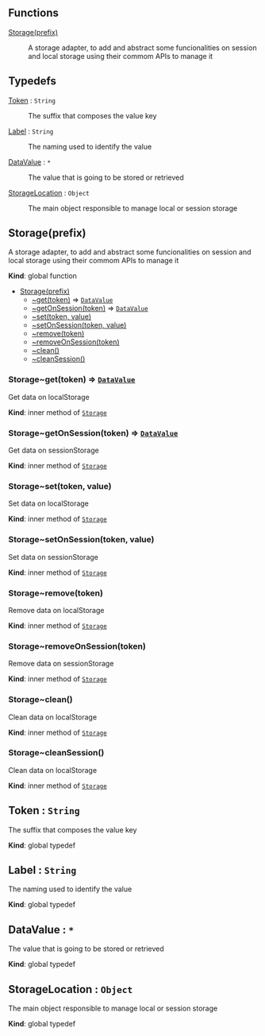 ## Functions

<dl>
<dt><a href="#Storage">Storage(prefix)</a></dt>
<dd><p>A storage adapter, to add and abstract some funcionalities on session and local storage using their commom APIs to manage it</p>
</dd>
</dl>

## Typedefs

<dl>
<dt><a href="#Token">Token</a> : <code>String</code></dt>
<dd><p>The suffix that composes the value key</p>
</dd>
<dt><a href="#Label">Label</a> : <code>String</code></dt>
<dd><p>The naming used to identify the value</p>
</dd>
<dt><a href="#DataValue">DataValue</a> : <code>*</code></dt>
<dd><p>The value that is going to be stored or retrieved</p>
</dd>
<dt><a href="#StorageLocation">StorageLocation</a> : <code>Object</code></dt>
<dd><p>The main object responsible to manage local or session storage</p>
</dd>
</dl>

<a name="Storage"></a>

## Storage(prefix)
A storage adapter, to add and abstract some funcionalities on session and local storage using their commom APIs to manage it

**Kind**: global function  

* [Storage(prefix)](#Storage)
    * [~get(token)](#Storage..get) ⇒ [<code>DataValue</code>](#DataValue)
    * [~getOnSession(token)](#Storage..getOnSession) ⇒ [<code>DataValue</code>](#DataValue)
    * [~set(token, value)](#Storage..set)
    * [~setOnSession(token, value)](#Storage..setOnSession)
    * [~remove(token)](#Storage..remove)
    * [~removeOnSession(token)](#Storage..removeOnSession)
    * [~clean()](#Storage..clean)
    * [~cleanSession()](#Storage..cleanSession)

<a name="Storage..get"></a>

### Storage~get(token) ⇒ [<code>DataValue</code>](#DataValue)
Get data on localStorage

**Kind**: inner method of [<code>Storage</code>](#Storage)  
<a name="Storage..getOnSession"></a>

### Storage~getOnSession(token) ⇒ [<code>DataValue</code>](#DataValue)
Get data on sessionStorage

**Kind**: inner method of [<code>Storage</code>](#Storage)  
<a name="Storage..set"></a>

### Storage~set(token, value)
Set data on localStorage

**Kind**: inner method of [<code>Storage</code>](#Storage)  
<a name="Storage..setOnSession"></a>

### Storage~setOnSession(token, value)
Set data on sessionStorage

**Kind**: inner method of [<code>Storage</code>](#Storage)  
<a name="Storage..remove"></a>

### Storage~remove(token)
Remove data on localStorage

**Kind**: inner method of [<code>Storage</code>](#Storage)  
<a name="Storage..removeOnSession"></a>

### Storage~removeOnSession(token)
Remove data on sessionStorage

**Kind**: inner method of [<code>Storage</code>](#Storage)  
<a name="Storage..clean"></a>

### Storage~clean()
Clean data on localStorage

**Kind**: inner method of [<code>Storage</code>](#Storage)  
<a name="Storage..cleanSession"></a>

### Storage~cleanSession()
Clean data on localStorage

**Kind**: inner method of [<code>Storage</code>](#Storage)  
<a name="Token"></a>

## Token : <code>String</code>
The suffix that composes the value key

**Kind**: global typedef  
<a name="Label"></a>

## Label : <code>String</code>
The naming used to identify the value

**Kind**: global typedef  
<a name="DataValue"></a>

## DataValue : <code>\*</code>
The value that is going to be stored or retrieved

**Kind**: global typedef  
<a name="StorageLocation"></a>

## StorageLocation : <code>Object</code>
The main object responsible to manage local or session storage

**Kind**: global typedef  
